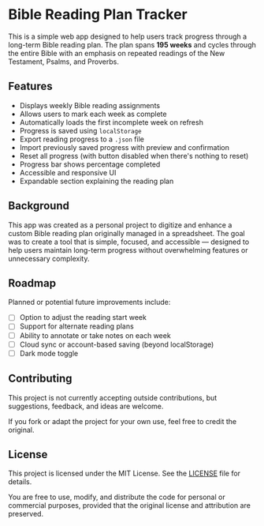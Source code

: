 # Bible Reading Plan Tracker

This is a simple web app designed to help users track progress through a long-term Bible reading plan. The plan spans **195 weeks** and cycles through the entire Bible with an emphasis on repeated readings of the New Testament, Psalms, and Proverbs.

## Features

-  Displays weekly Bible reading assignments
-  Allows users to mark each week as complete
-  Automatically loads the first incomplete week on refresh
-  Progress is saved using `localStorage`
-  Export reading progress to a `.json` file
-  Import previously saved progress with preview and confirmation
-  Reset all progress (with button disabled when there's nothing to reset)
-  Progress bar shows percentage completed
-  Accessible and responsive UI
-  Expandable section explaining the reading plan

## Background

This app was created as a personal project to digitize and enhance a custom Bible reading plan originally managed in a spreadsheet. The goal was to create a tool that is simple, focused, and accessible — designed to help users maintain long-term progress without overwhelming features or unnecessary complexity.

## Roadmap

Planned or potential future improvements include:

- [ ] Option to adjust the reading start week
- [ ] Support for alternate reading plans
- [ ] Ability to annotate or take notes on each week
- [ ] Cloud sync or account-based saving (beyond localStorage)
- [ ] Dark mode toggle

## Contributing

This project is not currently accepting outside contributions, but suggestions, feedback, and ideas are welcome.

If you fork or adapt the project for your own use, feel free to credit the original.

## License

This project is licensed under the MIT License. See the [LICENSE](./LICENSE) file for details.

You are free to use, modify, and distribute the code for personal or commercial purposes, provided that the original license and attribution are preserved.



